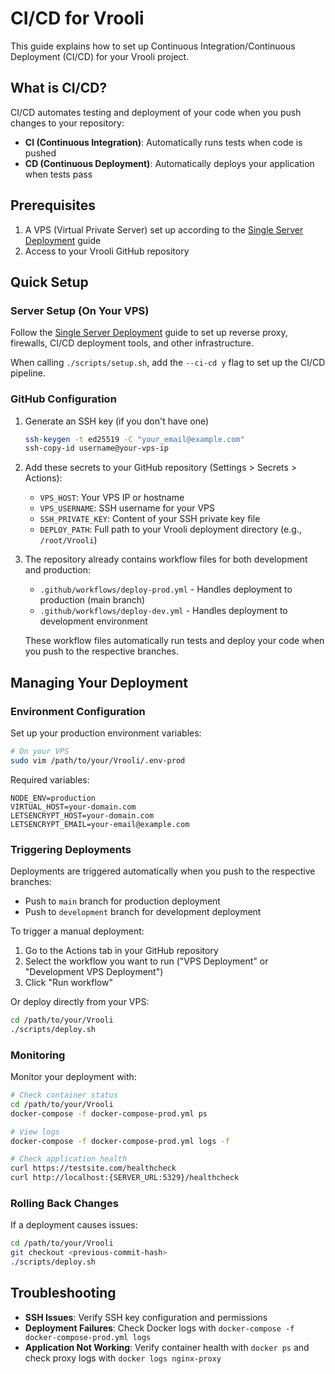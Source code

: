 # CI/CD for Vrooli

This guide explains how to set up Continuous Integration/Continuous Deployment (CI/CD) for your Vrooli project.

## What is CI/CD?

CI/CD automates testing and deployment of your code when you push changes to your repository:
- **CI (Continuous Integration)**: Automatically runs tests when code is pushed
- **CD (Continuous Deployment)**: Automatically deploys your application when tests pass

## Prerequisites

1. A VPS (Virtual Private Server) set up according to the [Single Server Deployment](/docs/deployment/single_server.md) guide
2. Access to your Vrooli GitHub repository

## Quick Setup

### Server Setup (On Your VPS)

Follow the [Single Server Deployment](/docs/deployment/single_server.md) guide to set up reverse proxy, firewalls, CI/CD deployment tools, and other infrastructure.

When calling `./scripts/setup.sh`, add the `--ci-cd y` flag to set up the CI/CD pipeline.

### GitHub Configuration

1. Generate an SSH key (if you don't have one)
   ```bash
   ssh-keygen -t ed25519 -C "your_email@example.com"
   ssh-copy-id username@your-vps-ip
   ```

2. Add these secrets to your GitHub repository (Settings > Secrets > Actions):
   - `VPS_HOST`: Your VPS IP or hostname
   - `VPS_USERNAME`: SSH username for your VPS
   - `SSH_PRIVATE_KEY`: Content of your SSH private key file
   - `DEPLOY_PATH`: Full path to your Vrooli deployment directory (e.g., `/root/Vrooli`)

3. The repository already contains workflow files for both development and production:
   - `.github/workflows/deploy-prod.yml` - Handles deployment to production (main branch)
   - `.github/workflows/deploy-dev.yml` - Handles deployment to development environment

   These workflow files automatically run tests and deploy your code when you push to the respective branches.

## Managing Your Deployment

### Environment Configuration

Set up your production environment variables:
```bash
# On your VPS
sudo vim /path/to/your/Vrooli/.env-prod
```

Required variables:
```
NODE_ENV=production
VIRTUAL_HOST=your-domain.com
LETSENCRYPT_HOST=your-domain.com
LETSENCRYPT_EMAIL=your-email@example.com
```

### Triggering Deployments

Deployments are triggered automatically when you push to the respective branches:
- Push to `main` branch for production deployment
- Push to `development` branch for development deployment

To trigger a manual deployment:
1. Go to the Actions tab in your GitHub repository
2. Select the workflow you want to run ("VPS Deployment" or "Development VPS Deployment")
3. Click "Run workflow"

Or deploy directly from your VPS:
```bash
cd /path/to/your/Vrooli
./scripts/deploy.sh
```

### Monitoring

Monitor your deployment with:
```bash
# Check container status
cd /path/to/your/Vrooli
docker-compose -f docker-compose-prod.yml ps

# View logs
docker-compose -f docker-compose-prod.yml logs -f

# Check application health
curl https://testsite.com/healthcheck
curl http://localhost:{SERVER_URL:5329}/healthcheck
```

### Rolling Back Changes

If a deployment causes issues:
```bash
cd /path/to/your/Vrooli
git checkout <previous-commit-hash>
./scripts/deploy.sh
```

## Troubleshooting

- **SSH Issues**: Verify SSH key configuration and permissions
- **Deployment Failures**: Check Docker logs with `docker-compose -f docker-compose-prod.yml logs`
- **Application Not Working**: Verify container health with `docker ps` and check proxy logs with `docker logs nginx-proxy` 